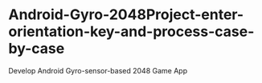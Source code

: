 # Android-Gyro-2048Project-enter-orientation-key-and-process-case-by-case
Develop Android Gyro-sensor-based 2048 Game App

